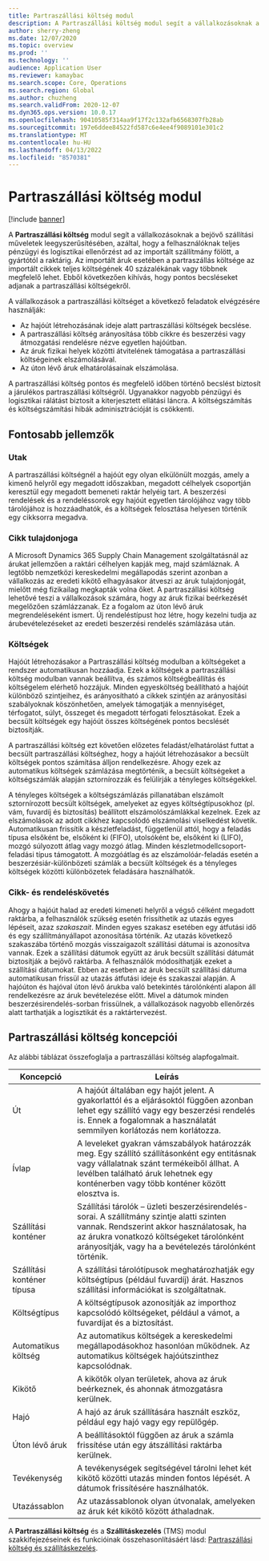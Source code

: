 ```yaml
---
title: Partraszállási költség modul
description: A Partraszállási költség modul segít a vállalkozásoknak a bejövő szállítási műveletek leegyszerűsítésében, azáltal, hogy a felhasználóknak teljes pénzügyi és logisztikai ellenőrzést ad az importált szállítmány fölött, a gyártótól a raktárig.
author: sherry-zheng
ms.date: 12/07/2020
ms.topic: overview
ms.prod: ''
ms.technology: ''
audience: Application User
ms.reviewer: kamaybac
ms.search.scope: Core, Operations
ms.search.region: Global
ms.author: chuzheng
ms.search.validFrom: 2020-12-07
ms.dyn365.ops.version: 10.0.17
ms.openlocfilehash: 90410585f314aa9f17f2c132afb6568307fb28ab
ms.sourcegitcommit: 197e6ddee84522fd587c6e4ee4f9089101e301c2
ms.translationtype: MT
ms.contentlocale: hu-HU
ms.lasthandoff: 04/13/2022
ms.locfileid: "8570381"
---
```

# <a name="landed-cost-module"></a>Partraszállási költség modul

[!include [banner](../../includes/banner.md)]

A **Partraszállási költség** modul segít a vállalkozásoknak a bejövő szállítási műveletek leegyszerűsítésében, azáltal, hogy a felhasználóknak teljes pénzügyi és logisztikai ellenőrzést ad az importált szállítmány fölött, a gyártótól a raktárig. Az importált áruk esetében a partraszállás költsége az importált cikkek teljes költségének 40 százalékának vagy többnek megfelelő lehet. Ebből következően kihívás, hogy pontos becsléseket adjanak a partraszállási költségekről.

A vállalkozások a partraszállási költséget a következő feladatok elvégzésére használják:

- Az hajóút létrehozásának ideje alatt partraszállási költségek becslése.
- A partraszállási költség arányosítása több cikkre és beszerzési vagy átmozgatási rendelésre nézve egyetlen hajóútban.
- Az áruk fizikai helyek közötti átvitelének támogatása a partraszállási költségeinek elszámolásával.
- Az úton lévő áruk elhatárolásainak elszámolása.

A partraszállási költség pontos és megfelelő időben történő becslést biztosít a járulékos partraszállási költségről. Ugyanakkor nagyobb pénzügyi és logisztikai rálátást biztosít a kiterjesztett ellátási láncra. A költségszámítás és költségszámítási hibák adminisztrációját is csökkenti.

## <a name="highlights"></a>Fontosabb jellemzők

### <a name="voyages"></a>Utak

A partraszállási költségnél a hajóút egy olyan elkülönült mozgás, amely a kimenő helyről egy megadott időszakban, megadott célhelyek csoportján keresztül egy megadott bemeneti raktár helyéig tart. A beszerzési rendelések és a rendeléssorok egy hajóút egyetlen tárolójához vagy több tárolójához is hozzáadhatók, és a költségek felosztása helyesen történik egy cikksorra megadva. 

### <a name="item-ownership"></a>Cikk tulajdonjoga

A Microsoft Dynamics 365 Supply Chain Management szolgáltatásnál az árukat jellemzően a raktári célhelyen kapják meg, majd számláznak. A legtöbb nemzetközi kereskedelmi megállapodás szerint azonban a vállalkozás az eredeti kikötő elhagyásakor átveszi az áruk tulajdonjogát, mielőtt még fizikailag megkapták volna őket. A partraszállási költség lehetővé teszi a vállalkozások számára, hogy az áruk fizikai beérkezését megelőzően számlázzanak. Ez a fogalom az úton lévő áruk megrendeléseként ismert. Új rendeléstípust hoz létre, hogy kezelni tudja az árubevételezéseket az eredeti beszerzési rendelés számlázása után.

### <a name="costs"></a>Költségek

Hajóút létrehozásakor a Partraszállási költség modulban a költségeket a rendszer automatikusan hozzáadja. Ezek a költségek a partraszállási költség modulban vannak beállítva, és számos költségbeállítás és költségelem elérhető hozzájuk. Minden egyesköltség beállítható a hajóút különböző szintjeihez, és arányosítható a cikkek szintjén az arányosítási szabályoknak köszönhetően, amelyek támogatják a mennyiséget, térfogatot, súlyt, összeget és megadott térfogati felosztásokat. Ezek a becsült költségek egy hajóút összes költségének pontos becslését biztosítják.

A partraszállási költség ezt követően előzetes feladást/elhatárolást futtat a becsült partraszállási költséghez, hogy a hajóút létrehozásakor a becsült költségek pontos számítása álljon rendelkezésre. Ahogy ezek az automatikus költségek számlázása megtörténik, a becsült költségeket a költségszámlák alapján sztornírozzák és felülírják a tényleges költségekkel.

A tényleges költségek a költségszámlázás pillanatában elszámolt sztornírozott becsült költségek, amelyeket az egyes költségtípusokhoz (pl. vám, fuvardíj és biztosítás) beállított elszámolószámlákkal kezelnek. Ezek az elszámolások az adott cikkhez kapcsolódó elszámolási viselkedést követik. Automatikusan frissítik a készletfeladást, függetlenül attól, hogy a feladás típusa elsőként be, elsőként ki (FIFO), utolsóként be, elsőként ki (LIFO), mozgó súlyozott átlag vagy mozgó átlag. Minden készletmodellcsoport-feladási típus támogatott. A mozgóátlag és az elszámolóár-feladás esetén a beszerzésiár-különbözeti számlák a becsült költségek és a tényleges költségek közötti különbözetek feladására használhatók.

### <a name="item-and-order-tracking"></a>Cikk- és rendeléskövetés

Ahogy a hajóút halad az eredeti kimeneti helyről a végső célként megadott raktárba, a felhasználók szükség esetén frissíthetik az utazás egyes lépéseit, azaz *szakaszait*. Minden egyes szakasz esetében egy átfutási idő és egy szállítmányállapot azonosítása történik. Az utazás következő szakaszába történő mozgás visszaigazolt szállítási dátumai is azonosítva vannak. Ezek a szállítási dátumok együtt az áruk becsült szállítási dátumát biztosítják a bejövő raktárba. A felhasználók módosíthatják ezeket a szállítási dátumokat. Ebben az esetben az áruk becsült szállítási dátuma automatikusan frissül az utazás átfutási ideje és szakaszai alapján. A hajóúton és hajóval úton lévő árukba való betekintés tárolónkénti alapon áll rendelkezésre az áruk bevételezése előtt. Mivel a dátumok minden beszerzésirendelés-sorban frissülnek, a vállalkozások nagyobb ellenőrzés alatt tarthatják a logisztikát és a raktártervezést.

## <a name="landed-cost-concepts"></a>Partraszállási költség koncepciói

Az alábbi táblázat összefoglalja a partraszállási költség alapfogalmait.

| Koncepció | Leírás |
|---|---|
| Út | A hajóút általában egy hajót jelent. A gyakorlattól és a eljárásoktól függően azonban lehet egy szállító vagy egy beszerzési rendelés is. Ennek a fogalomnak a használatát semmilyen korlátozás nem korlátozza. |
| Ívlap | A leveleket gyakran vámszabályok határozzák meg. Egy szállító szállításonként egy entitásnak vagy vállalatnak szánt termékeiből állhat. A levélben található áruk lehetnek egy konténerben vagy több konténer között elosztva is. |
| Szállítási konténer | Szállítási tárolók – üzleti beszerzésirendelés-sorai. A szállítmány szintje alatti szinten vannak. Rendszerint akkor használatosak, ha az árukra vonatkozó költségeket tárolónként arányosítják, vagy ha a bevételezés tárolónként történik. |
| Szállítási konténer típusa | A szállítási tárolótípusok meghatározhatják egy költségtípus (például fuvardíj) árát. Hasznos szállítási információkat is szolgáltatnak. |
| Költségtípus | A költségtípusok azonosítják az importhoz kapcsolódó költségeket, például a vámot, a fuvardíjat és a biztosítást. |
| Automatikus költség | Az automatikus költségek a kereskedelmi megállapodásokhoz hasonlóan működnek. Az automatikus költségek hajóútszinthez kapcsolódnak. |
| Kikötő | A kikötők olyan területek, ahova az áruk beérkeznek, és ahonnak átmozgatásra kerülnek. |
| Hajó | A hajó az áruk szállítására használt eszköz, például egy hajó vagy egy repülőgép. |
| Úton lévő áruk | A beállításoktól függően az áruk a számla frissítése után egy átszállítási raktárba kerülnek. |
| Tevékenység | A tevékenységek segítségével tárolni lehet két kikötő közötti utazás minden fontos lépését. A dátumok frissítésére használhatók. |
| Utazássablon | Az utazássablonok olyan útvonalak, amelyeken az áruk két kikötő között áthaladnak. |

A **Partraszállási költség** és a **Szállításkezelés** (TMS) modul szakkifejezéseinek és funkcióinak összehasonlításáért lásd: [Partraszállási költség és szállításkezelés](landed-cost-vs-tms.md).
